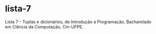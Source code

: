 # lista-7
Lista 7 - Tuplas e dicionários, de Introdução a Programação, Bacharelado em Ciência da Computação, Cin-UFPE.
